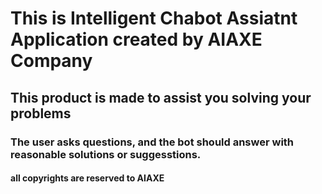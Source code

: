 # This is Intelligent Chabot Assiatnt Application created by AIAXE Company
## This product is made to assist you solving your problems 
### The user asks questions, and the bot should answer with reasonable solutions or suggesstions.

#### all copyrights are reserved to AIAXE
 
